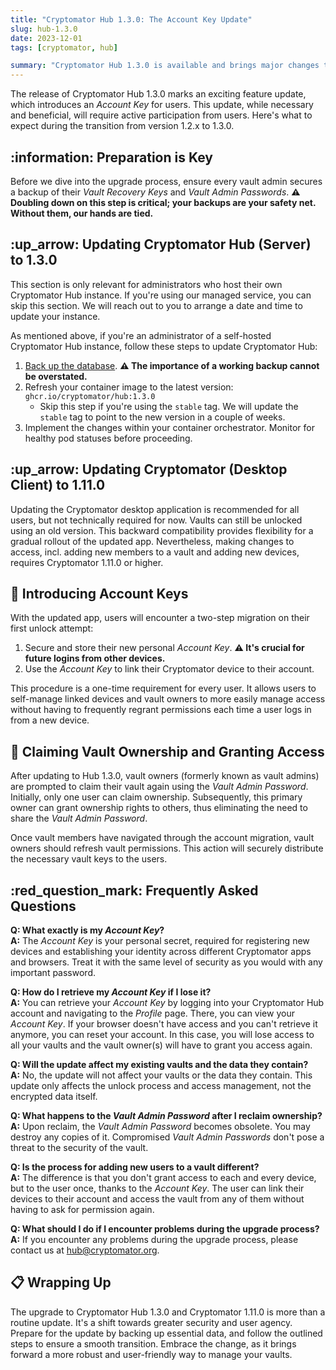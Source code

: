 ```yaml
---
title: "Cryptomator Hub 1.3.0: The Account Key Update"
slug: hub-1.3.0
date: 2023-12-01
tags: [cryptomator, hub]

summary: "Cryptomator Hub 1.3.0 is available and brings major changes to access management that you should know about before upgrading."
---
```

The release of Cryptomator Hub 1.3.0 marks an exciting feature update, which introduces an _Account Key_ for users. This update, while necessary and beneficial, will require active participation from users. Here's what to expect during the transition from version 1.2.x to 1.3.0.

## :information: Preparation is Key

Before we dive into the upgrade process, ensure every vault admin secures a backup of their _Vault Recovery Keys_ and _Vault Admin Passwords_. **:warning: Doubling down on this step is critical; your backups are your safety net. Without them, our hands are tied.**

## :up_arrow: Updating Cryptomator Hub (Server) to 1.3.0

This section is only relevant for administrators who host their own Cryptomator Hub instance. If you're using our managed service, you can skip this section. We will reach out to you to arrange a date and time to update your instance.

As mentioned above, if you're an administrator of a self-hosted Cryptomator Hub instance, follow these steps to update Cryptomator Hub:

1. [Back up the database](https://docs.cryptomator.org/en/latest/hub/setup/#backup). **:warning: The importance of a working backup cannot be overstated.**
2. Refresh your container image to the latest version: `ghcr.io/cryptomator/hub:1.3.0`
    - Skip this step if you're using the `stable` tag. We will update the `stable` tag to point to the new version in a couple of weeks.
3. Implement the changes within your container orchestrator. Monitor for healthy pod statuses before proceeding.

## :up_arrow: Updating Cryptomator (Desktop Client) to 1.11.0

Updating the Cryptomator desktop application is recommended for all users, but not technically required for now. Vaults can still be unlocked using an old version. This backward compatibility provides flexibility for a gradual rollout of the updated app. Nevertheless, making changes to access, incl. adding new members to a vault and adding new devices, requires Cryptomator 1.11.0 or higher.

## :key: Introducing Account Keys

With the updated app, users will encounter a two-step migration on their first unlock attempt:

1. Secure and store their new personal _Account Key_. **:warning: It's crucial for future logins from other devices.**
2. Use the _Account Key_ to link their Cryptomator device to their account.

This procedure is a one-time requirement for every user. It allows users to self-manage linked devices and vault owners to more easily manage access without having to frequently regrant permissions each time a user logs in from a new device.

## :bust_in_silhouette: Claiming Vault Ownership and Granting Access

After updating to Hub 1.3.0, vault owners (formerly known as vault admins) are prompted to claim their vault again using the _Vault Admin Password_. Initially, only one user can claim ownership. Subsequently, this primary owner can grant ownership rights to others, thus eliminating the need to share the _Vault Admin Password_.

Once vault members have navigated through the account migration, vault owners should refresh vault permissions. This action will securely distribute the necessary vault keys to the users.

## :red_question_mark: Frequently Asked Questions

**Q: What exactly is my _Account Key_?**  
**A:** The _Account Key_ is your personal secret, required for registering new devices and establishing your identity across different Cryptomator apps and browsers. Treat it with the same level of security as you would with any important password.

**Q: How do I retrieve my _Account Key_ if I lose it?**  
**A:** You can retrieve your _Account Key_ by logging into your Cryptomator Hub account and navigating to the _Profile_ page. There, you can view your _Account Key_. If your browser doesn't have access and you can't retrieve it anymore, you can reset your account. In this case, you will lose access to all your vaults and the vault owner(s) will have to grant you access again.

**Q: Will the update affect my existing vaults and the data they contain?**  
**A:** No, the update will not affect your vaults or the data they contain. This update only affects the unlock process and access management, not the encrypted data itself.

**Q: What happens to the _Vault Admin Password_ after I reclaim ownership?**  
**A:** Upon reclaim, the _Vault Admin Password_ becomes obsolete. You may destroy any copies of it. Compromised _Vault Admin Passwords_ don't pose a threat to the security of the vault.

**Q: Is the process for adding new users to a vault different?**  
**A:** The difference is that you don't grant access to each and every device, but to the user once, thanks to the _Account Key_. The user can link their devices to their account and access the vault from any of them without having to ask for permission again.

**Q: What should I do if I encounter problems during the upgrade process?**  
**A:** If you encounter any problems during the upgrade process, please contact us at [hub@cryptomator.org](mailto:hub@cryptomator.org).

## :clipboard: Wrapping Up

The upgrade to Cryptomator Hub 1.3.0 and Cryptomator 1.11.0 is more than a routine update. It's a shift towards greater security and user agency. Prepare for the update by backing up essential data, and follow the outlined steps to ensure a smooth transition. Embrace the change, as it brings forward a more robust and user-friendly way to manage your vaults.
